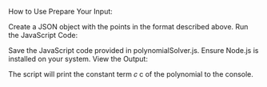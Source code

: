 How to Use
Prepare Your Input:

Create a JSON object with the points in the format described above.
Run the JavaScript Code:

Save the JavaScript code provided in polynomialSolver.js.
Ensure Node.js is installed on your system.
View the Output:

The script will print the constant term 𝑐
c of the polynomial to the console.
